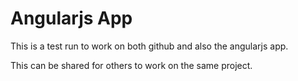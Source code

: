 # Angularjs App
This is a test run to work on both github and also the angularjs app.


This can be shared for others to work on the same project.
